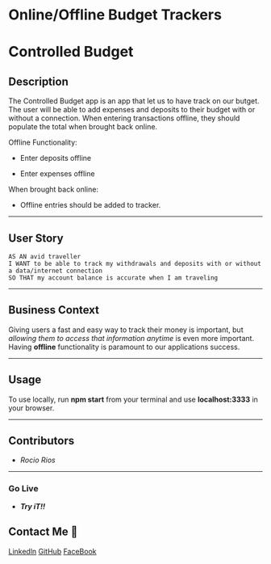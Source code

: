 # Online/Offline Budget Trackers
# Controlled Budget

## Description

The Controlled Budget app is an app that let us to have track on our butget.
The user will be able to add expenses and deposits to their budget with or without a connection. When entering transactions offline, they should populate the total when brought back online.

Offline Functionality:

  * Enter deposits offline

  * Enter expenses offline

When brought back online:

  * Offline entries should be added to tracker.
_ _ _

## User Story

```
AS AN avid traveller
I WANT to be able to track my withdrawals and deposits with or without a data/internet connection
SO THAT my account balance is accurate when I am traveling
```
_ _ _

## Business Context

Giving users a fast and easy way to track their money is important, but _allowing them to access that information anytime_ is even more important. Having **offline** functionality is paramount to our applications success.

_ _ _

## Usage

To use locally, run **npm start** from your terminal and use **localhost:3333** in your browser.

- - -

## Contributors
  
  * _Rocio Rios_
_ _ _

### Go Live
 * _**Try iT!!**_


## Contact Me 🙂

[Linkedln](https://www.linkedin.com/in/rocio-bautista-120a551a2/)
[GitHub](https://github.com/dewrivers)
[FaceBook](https://www.facebook.com/rocio.rios.589)

